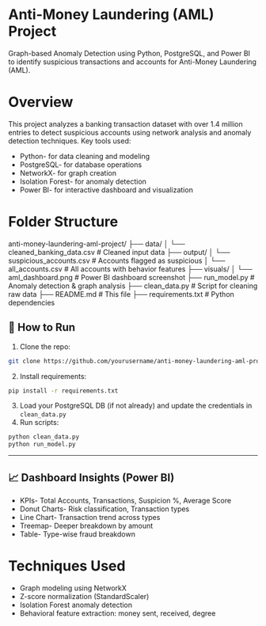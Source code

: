 # Anti-Money Laundering (AML) Project

Graph-based Anomaly Detection using Python, PostgreSQL, and Power BI to identify suspicious transactions and accounts for Anti-Money Laundering (AML).

# Overview

This project analyzes a banking transaction dataset with over 1.4 million entries to detect suspicious accounts using network analysis and anomaly detection techniques.
Key tools used:

* Python- for data cleaning and modeling
* PostgreSQL- for database operations
* NetworkX- for graph creation
* Isolation Forest- for anomaly detection
* Power BI- for interactive dashboard and visualization

# Folder Structure
anti-money-laundering-aml-project/
├── data/
│   └── cleaned_banking_data.csv         # Cleaned input data
├── output/
│   └── suspicious_accounts.csv          # Accounts flagged as suspicious
│   └── all_accounts.csv                 # All accounts with behavior features
├── visuals/
│   └── aml_dashboard.png                # Power BI dashboard screenshot
├── run_model.py                         # Anomaly detection & graph analysis
├── clean_data.py                        # Script for cleaning raw data
├── README.md                            # This file
├── requirements.txt                     # Python dependencies

## 🚀 How to Run

1. Clone the repo:

```bash
git clone https://github.com/yourusername/anti-money-laundering-aml-project.git
```

2. Install requirements:

```bash
pip install -r requirements.txt
```

3. Load your PostgreSQL DB (if not already) and update the credentials in `clean_data.py`
4. Run scripts:

```bash
python clean_data.py
python run_model.py
```

---

## 📈 Dashboard Insights (Power BI)

* KPIs- Total Accounts, Transactions, Suspicion %, Average Score
* Donut Charts- Risk classification, Transaction types
* Line Chart- Transaction trend across types
* Treemap- Deeper breakdown by amount
* Table- Type-wise fraud breakdown
  
# Techniques Used

* Graph modeling using NetworkX
* Z-score normalization (StandardScaler)
* Isolation Forest anomaly detection
* Behavioral feature extraction: money sent, received, degree

